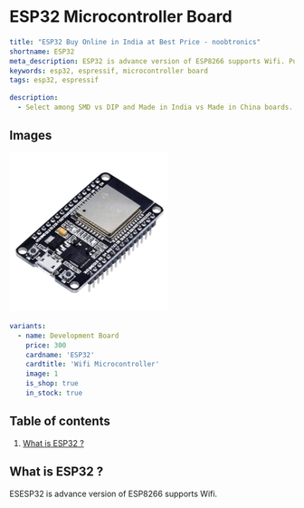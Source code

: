 # ESP32 Microcontroller Board

``` yaml
title: "ESP32 Buy Online in India at Best Price - noobtronics"
shortname: ESP32
meta_description: ESP32 is advance version of ESP8266 supports Wifi. Purchase now with free delivery and cash on delivery options all over India.
keywords: esp32, espressif, microcontroller board
tags: esp32, espressif

```

``` yaml
description: 
  - Select among SMD vs DIP and Made in India vs Made in China boards.
```

## Images
<p float="left">
  <img alt="ESP32 Wifi Microcontroller Board" 
       src="/storage/product/esp32/esp32-microcontroller.jpg" width="280" 
   />
</p>

``` yaml
variants:
  - name: Development Board
    price: 300
    cardname: 'ESP32'
    cardtitle: 'Wifi Microcontroller'
    image: 1
    is_shop: true
    in_stock: true
```

## Table of contents
1. [What is ESP32 ?](#What-is-ESP32)


<a name="What-is-ESP32"></a>
## What is ESP32 ?
ESESP32 is advance version of ESP8266 supports Wifi.
